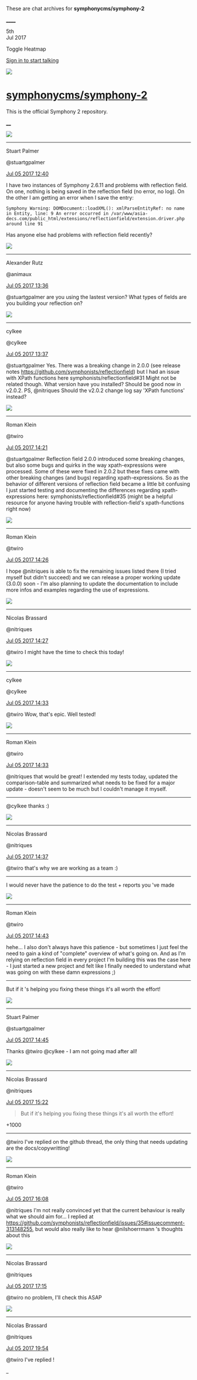 These are chat archives for **symphonycms/symphony-2**

[__](/symphonycms/symphony-2/archives/2017/07/06)[__](/symphonycms/symphony-2/archives/2017/07/04)

5th  
Jul 2017

Toggle Heatmap

[Sign in to start talking](/login?action=login&button=archive-login)

![](https://avatars-02.gitter.im/group/iv/3/57542c45c43b8c601977197e?s=48)

#  [symphonycms/symphony-2](/symphonycms/symphony-2)

This is the official Symphony 2 repository.

[ __](/orgs/symphonycms/rooms "More symphonycms rooms")

![](https://avatars1.githubusercontent.com/u/825064?v=4&s=30)

____

Stuart Palmer

@stuartgpalmer

[Jul 05 2017
12:40](https://gitter.im/symphonycms/symphony-2?at=595cde213230e14f3a29b1cf)

I have two instances of Symphony 2.6.11 and problems with reflection field. On
one, nothing is being saved in the reflection field (no error, no log). On the
other I am getting an error when I save the entry:

`Symphony Warning: DOMDocument::loadXML(): xmlParseEntityRef: no name in
Entity, line: 9 An error occurred in /var/www/asia-
decs.com/public_html/extensions/reflectionfield/extension.driver.php around
line 91`

Has anyone else had problems with reflection field recently?

![](https://avatars2.githubusercontent.com/u/446874?v=4&s=30)

____

Alexander Rutz

@animaux

[Jul 05 2017
13:36](https://gitter.im/symphonycms/symphony-2?at=595ceb73f5b3458e30164a52)

@stuartgpalmer are you using the lastest version? What types of fields are you
building your reflection on?

![](https://avatars0.githubusercontent.com/u/11518707?v=4&s=30)

____

cylkee

@cylkee

[Jul 05 2017
13:37](https://gitter.im/symphonycms/symphony-2?at=595ceb816ae41d5d33ba8764)

@stuartgpalmer Yes. There was a breaking change in 2.0.0 (see release notes
<https://github.com/symphonists/reflectionfield>) but I had an issue with
XPath functions here symphonists/reflectionfield#31 Might not be related
though. What version have you installed? Should be good now in v2.0.2. PS,
@nitriques Should the v2.0.2 change log say 'XPath functions' instead?

![](https://avatars2.githubusercontent.com/u/870227?v=4&s=30)

____

Roman Klein

@twiro

[Jul 05 2017
14:21](https://gitter.im/symphonycms/symphony-2?at=595cf5cc76a757f808dc79a1)

@stuartgpalmer Reflection field 2.0.0 introduced some breaking changes, but
also some bugs and quirks in the way xpath-expressions were processed. Some of
these were fixed in 2.0.2 but these fixes came with other breaking changes
(and bugs) regarding xpath-expressions. So as the behavior of different
versions of reflection field became a little bit confusing I just started
testing and documenting the differences regarding xpath-expressions here:
symphonists/reflectionfield#35 (might be a helpful resource for anyone having
trouble with reflection-field's xpath-functions right now)

![](https://avatars2.githubusercontent.com/u/870227?v=4&s=30)

____

Roman Klein

@twiro

[Jul 05 2017
14:26](https://gitter.im/symphonycms/symphony-2?at=595cf7051c8697534af281b3)

I hope @nitriques is able to fix the remaining issues listed there (I tried
myself but didn't succeed) and we can release a proper working update (3.0.0)
soon - I'm also planning to update the documentation to include more infos and
examples regarding the use of expressions.

![](https://avatars1.githubusercontent.com/u/771169?v=4&s=30)

____

Nicolas Brassard

@nitriques

[Jul 05 2017
14:27](https://gitter.im/symphonycms/symphony-2?at=595cf73e3230e14f3a2a3e2d)

@twiro I might have the time to check this today!

![](https://avatars0.githubusercontent.com/u/11518707?v=4&s=30)

____

cylkee

@cylkee

[Jul 05 2017
14:33](https://gitter.im/symphonycms/symphony-2?at=595cf8ccc101bc4e3a54abc7)

@twiro Wow, that's epic. Well tested!

![](https://avatars2.githubusercontent.com/u/870227?v=4&s=30)

____

Roman Klein

@twiro

[Jul 05 2017
14:33](https://gitter.im/symphonycms/symphony-2?at=595cf8d5f5b3458e30169cf1)

@nitriques that would be great! I extended my tests today, updated the
comparison-table and summarized what needs to be fixed for a major update -
doesn't seem to be much but I couldn't manage it myself.

____

@cylkee thanks :)

![](https://avatars1.githubusercontent.com/u/771169?v=4&s=30)

____

Nicolas Brassard

@nitriques

[Jul 05 2017
14:37](https://gitter.im/symphonycms/symphony-2?at=595cf9c2bf7e6af22ca8f992)

@twiro that's why we are working as a team :)

____

I would never have the patience to do the test + reports you 've made

![](https://avatars2.githubusercontent.com/u/870227?v=4&s=30)

____

Roman Klein

@twiro

[Jul 05 2017
14:43](https://gitter.im/symphonycms/symphony-2?at=595cfb2076a757f808dca07f)

hehe... I also don't always have this patience - but sometimes I just feel the
need to gain a kind of "complete" overview of what's going on. And as I'm
relying on reflection field in every project I'm building this was the case
here - I just started a new project and felt like I finally needed to
understand what was going on with these damn expressions ;)

____

But if it 's helping you fixing these things it's all worth the effort!

![](https://avatars1.githubusercontent.com/u/825064?v=4&s=30)

____

Stuart Palmer

@stuartgpalmer

[Jul 05 2017
14:45](https://gitter.im/symphonycms/symphony-2?at=595cfba6c101bc4e3a54bb27)

Thanks @twiro @cylkee \- I am not going mad after all!

![](https://avatars1.githubusercontent.com/u/771169?v=4&s=30)

____

Nicolas Brassard

@nitriques

[Jul 05 2017
15:22](https://gitter.im/symphonycms/symphony-2?at=595d042376a757f808dcd28d)

> But if it's helping you fixing these things it's all worth the effort!

+1000

____

@twiro I've replied on the github thread, the only thing that needs updating
are the docs/copywritting!

![](https://avatars2.githubusercontent.com/u/870227?v=4&s=30)

____

Roman Klein

@twiro

[Jul 05 2017
16:08](https://gitter.im/symphonycms/symphony-2?at=595d0ee44bcd78af567c32b8)

@nitriques I'm not really convinced yet that the current behaviour is really
what we should aim for... I replied at
<https://github.com/symphonists/reflectionfield/issues/35#issuecomment-313148255>,
but would also really like to hear @nilshoerrmann 's thoughts about this

![](https://avatars1.githubusercontent.com/u/771169?v=4&s=30)

____

Nicolas Brassard

@nitriques

[Jul 05 2017
17:15](https://gitter.im/symphonycms/symphony-2?at=595d1e9b2723db8d5edebec0)

@twiro no problem, I'll check this ASAP

![](https://avatars1.githubusercontent.com/u/771169?v=4&s=30)

____

Nicolas Brassard

@nitriques

[Jul 05 2017
19:54](https://gitter.im/symphonycms/symphony-2?at=595d43fc1c8697534af422d4)

@twiro I've replied !

_

